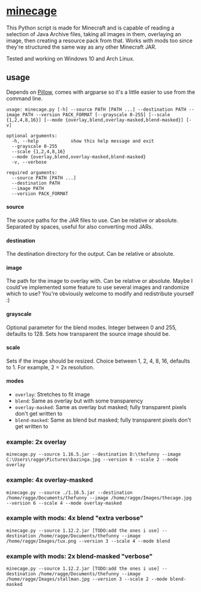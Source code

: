 # [minecage](https://youtu.be/vTLWIi7Wl1M?t=84)
This Python script is made for Minecraft and is capable of reading a selection of Java Archive files, taking all images in them, overlaying an image, then creating a resource pack from that. Works with mods too since they're structured the same way as any other Minecraft JAR. 

Tested and working on Windows 10 and Arch Linux.

## usage
Depends on [Pillow](https://python-pillow.org/), comes with argparse so it's a little easier to use from the command line. 
```
usage: minecage.py [-h] --source PATH [PATH ...] --destination PATH --image PATH --version PACK_FORMAT [--grayscale 0-255] [--scale {1,2,4,8,16}] [--mode {overlay,blend,overlay-masked,blend-masked}] [-v]

optional arguments:
  -h, --help            show this help message and exit
  --grayscale 0-255
  --scale {1,2,4,8,16}
  --mode {overlay,blend,overlay-masked,blend-masked}
  -v, --verbose

required arguments:
  --source PATH [PATH ...]
  --destination PATH
  --image PATH
  --version PACK_FORMAT
```

#### source
The source paths for the JAR files to use.
Can be relative or absolute.
Separated by spaces, useful for also converting mod JARs.

#### destination
The destination directory for the output.
Can be relative or absolute.

#### image
The path for the image to overlay with.
Can be relative or absolute.
Maybe I could've implemented some feature to use several images and randomize which to use?
You're obviously welcome to modify and redistribute yourself :)

#### grayscale
Optional parameter for the blend modes.
Integer between 0 and 255, defaults to 128.
Sets how transparent the source image should be.

#### scale
Sets if the image should be resized.
Choice between 1, 2, 4, 8, 16, defaults to 1.
For example, 2 = 2x resolution.

#### modes
* `overlay`: Stretches to fit image
* `blend`: Same as overlay but with some transparency
* `overlay-masked`: Same as overlay but masked; fully transparent pixels don't get written to
* `blend-masked`: Same as blend but masked; fully transparent pixels don't get written to

### example: 2x overlay
`minecage.py --source 1.16.5.jar --destination D:\thefunny --image C:\Users\ragge\Pictures\bazinga.jpg --version 6 --scale 2 --mode overlay`

### example: 4x overlay-masked
`minecage.py --source ./1.16.5.jar --destination /home/ragge/Documents/thefunny --image /home/ragge/Images/thecage.jpg --version 6 --scale 4 --mode overlay-masked`

### example with mods: 4x blend "extra verbose"
`minecage.py --source 1.12.2.jar [TODO:add the ones i use] --destination /home/ragge/Documents/thefunny --image /home/ragge/Images/tux.png --version 3 --scale 4 --mode blend`

### example with mods: 2x blend-masked "verbose"
`minecage.py --source 1.12.2.jar [TODO:add the ones i use] --destination /home/ragge/Documents/thefunny --image /home/ragge/Images/stallman.jpg --version 3 --scale 2 --mode blend-masked`
